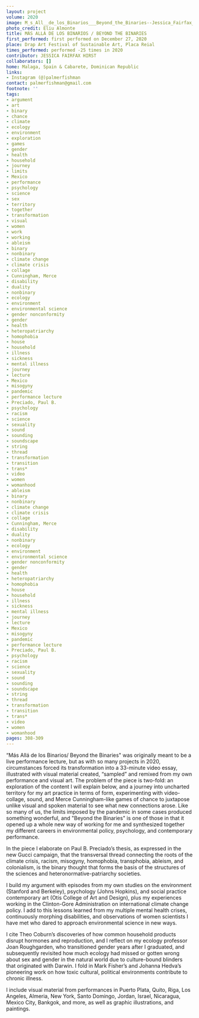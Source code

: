 ```yaml
---
layout: project
volume: 2020
image: M_s_All__de_los_Binarios___Beyond_the_Binaries--Jessica_Fairfax_Hirst.jpg
photo_credit: Eliu Almonte
title: MÁS ALLÁ DE LOS BINARIOS / BEYOND THE BINARIES
first_performed: first performed on December 27, 2020
place: Drap Art Festival of Sustainable Art, Placa Reial
times_performed: performed -25 times in 2020
contributor: JESSICA FAIRFAX HIRST
collaborators: []
home: Malaga, Spain & Cabarete, Dominican Republic
links:
- Instagram (@)palmerfishman
contact: palmerfishman@gmail.com
footnote: ''
tags:
- argument
- art
- binary
- chance
- climate
- ecology
- environment
- exploration
- games
- gender
- health
- household
- journey
- limits
- Mexico
- performance
- psychology
- science
- sex
- territory
- together
- transformation
- visual
- women
- work
- working
- ableism
- binary
- nonbinary
- climate change
- climate crisis
- collage
- Cunningham, Merce
- disability
- duality
- nonbinary
- ecology
- environment
- environmental science
- gender nonconformity
- gender
- health
- heteropatriarchy
- homophobia
- house
- household
- illness
- sickness
- mental illness
- journey
- lecture
- Mexico
- misogyny
- pandemic
- performance lecture
- Preciado, Paul B.
- psychology
- racism
- science
- sexuality
- sound
- sounding
- soundscape
- string
- thread
- transformation
- transition
- trans*
- video
- women
- womanhood
- ableism
- binary
- nonbinary
- climate change
- climate crisis
- collage
- Cunningham, Merce
- disability
- duality
- nonbinary
- ecology
- environment
- environmental science
- gender nonconformity
- gender
- health
- heteropatriarchy
- homophobia
- house
- household
- illness
- sickness
- mental illness
- journey
- lecture
- Mexico
- misogyny
- pandemic
- performance lecture
- Preciado, Paul B.
- psychology
- racism
- science
- sexuality
- sound
- sounding
- soundscape
- string
- thread
- transformation
- transition
- trans*
- video
- women
- womanhood
pages: 308-309
---
```


“Más Allá de los Binarios/ Beyond the Binaries" was originally meant to be a live performance lecture, but as with so many projects in 2020, circumstances forced its transformation into a 33-minute video essay, illustrated with visual material created, “sampled” and remixed from my own performance and visual art. The problem of the piece is two-fold: an exploration of the content I will explain below, and a journey into uncharted territory for my art practice in terms of form, experimenting with video-collage, sound, and Merce Cunningham-like games of chance to juxtapose unlike visual and spoken material to see what new connections arose. Like so many of us, the limits imposed by the pandemic in some cases produced something wonderful, and "Beyond the Binaries" is one of those in that it opened up a whole new way of working for me and synthesized together my different careers in environmental policy, psychology, and contemporary performance.

In the piece I elaborate on Paul B. Preciado’s thesis, as expressed in the new Gucci campaign, that the transversal thread connecting the roots of the climate crisis, racism, misogyny, homophobia, transphobia, ableism, and colonialism, is the binary thought that forms the basis of the structures of the sciences and heteronormative-patriarchy societies.

I build my argument with episodes from my own studies on the environment (Stanford and Berkeley), psychology (Johns Hopkins), and social practice contemporary art (Otis College of Art and Design), plus my experiences working in the Clinton-Gore Administration on international climate change policy.  I add to this lessons learned from my multiple mental health crises, continuously morphing disabilities, and observations of women scientists I have met who dared to approach environmental science in new ways.

I cite Theo Coburn’s discoveries of how common household products disrupt hormones and reproduction, and I reflect on my ecology professor Joan Roughgarden, who transitioned gender years after I graduated, and subsequently revisited how much ecology had missed or gotten wrong about sex and gender in the natural world due to culture-bound blinders that originated with Darwin. I fold in Mark Fisher’s and Johanna Hedva’s pioneering work on how toxic cultural, political environments contribute to chronic illness.

I include visual material from performances in Puerto Plata, Quito, Riga, Los Angeles, Almeria, New York, Santo Domingo, Jordan, Israel, Nicaragua, Mexico City, Bankgok, and more, as well as graphic illustrations, and paintings.